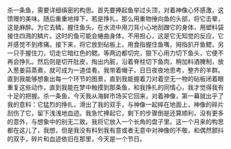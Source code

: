 杀一条鱼，需要详细缜密的构思。首先要捧起鱼举过头顶，对着神像心怀感激，这馈赠的美味。随后重重地摔下，若是挣扎，那么用重物捶向鱼的头部，将它击晕，这是麻醉。为它去鳞，握住鱼头，在水流中用刀背小心地刮蹭它的身体，用塑料袋接住四溅的鳞片。这时的鱼可能会蜷曲身体，不用担心，这是它无知觉的反应，它并感觉不到疼痛。接下来，将它放到砧板上，用食指握住鱼嘴，拇指扒开鱼鳃，另一只手握住刀，切走它暗红色的鳃。等两边都切完，狠下心用力切下鱼头，它便不再会挣扎。然后则是切开肚皮，掏出内脏，沿着脊柱切下鱼肉，稍加料酒腌制，放入葱姜蒜蒸煮，就可成为一道佳肴。我带着帽子，日日夜夜地思考，整齐的羊群。直到我能够想象出每一个环节的图景，直到我能握着刀对着空无一物的砧板闭着眼重复这些动作，直到我能在梦中触摸到那条鱼，和我挣扎的同情心，我才觉得我有十足的把握。杀一条鱼，今天我从海鲜市场买它回来，对着神像，第一幕就出乎了我的意料：它猛烈的挣扎，滑出了我的双手，与神像一起摔在地面上，神像的碎片刮伤了它，留下浅浅地血迹。我急忙捧起它，剩下的步骤倒是还算顺利，没有更多的意外，与想象中的别无二致。我将它放入一个长角的盘子里。这一个月来的构思都在这儿了，我想，但是我没有料到我有意或者无意中对神像的不敬，和偶然颤抖的双手，碎片和血迹依旧在那里，今天是一个节日。